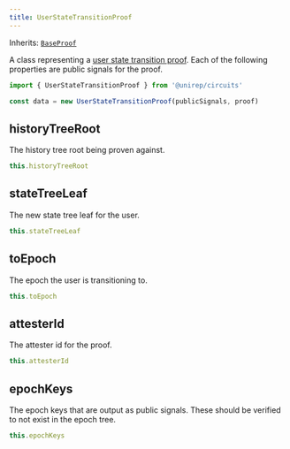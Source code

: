 ```yaml
---
title: UserStateTransitionProof
---
```


Inherits: [`BaseProof`](base-proof)

A class representing a [user state transition proof](circuits#user-state-transition-proof). Each of the following properties are public signals for the proof.

```ts
import { UserStateTransitionProof } from '@unirep/circuits'

const data = new UserStateTransitionProof(publicSignals, proof)
```

## historyTreeRoot

The history tree root being proven against.

```ts
this.historyTreeRoot
```

## stateTreeLeaf

The new state tree leaf for the user.

```ts
this.stateTreeLeaf
```

## toEpoch

The epoch the user is transitioning to.

```ts
this.toEpoch
```

## attesterId

The attester id for the proof.

```ts
this.attesterId
```

## epochKeys

The epoch keys that are output as public signals. These should be verified to not exist in the epoch tree.

```ts
this.epochKeys
```
